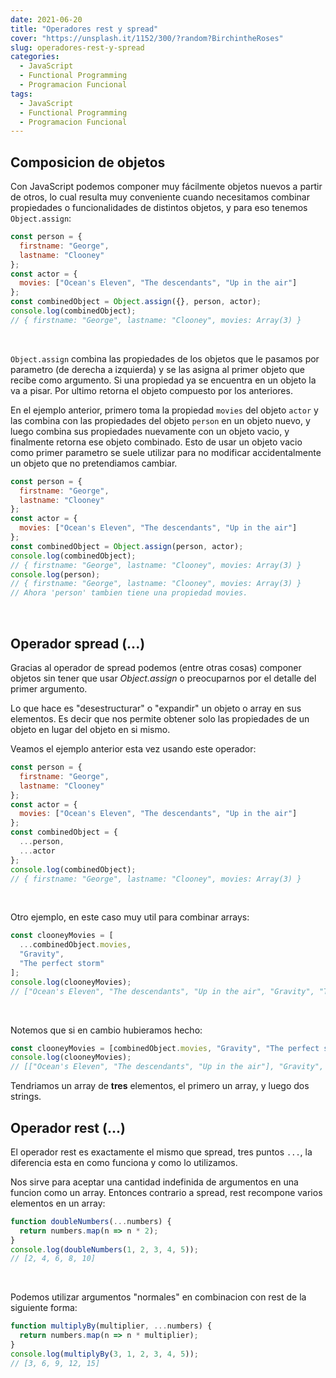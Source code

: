 ```yaml
---
date: 2021-06-20
title: "Operadores rest y spread"
cover: "https://unsplash.it/1152/300/?random?BirchintheRoses"
slug: operadores-rest-y-spread
categories:
  - JavaScript
  - Functional Programming
  - Programacion Funcional
tags:
  - JavaScript
  - Functional Programming
  - Programacion Funcional
---
```


## Composicion de objetos

Con JavaScript podemos componer muy fácilmente objetos nuevos a partir de otros, lo cual resulta muy conveniente cuando necesitamos combinar propiedades o funcionalidades de distintos objetos, y para eso tenemos `Object.assign`:

```js
const person = {
  firstname: "George",
  lastname: "Clooney"
};
const actor = {
  movies: ["Ocean's Eleven", "The descendants", "Up in the air"]
};
const combinedObject = Object.assign({}, person, actor);
console.log(combinedObject);
// { firstname: "George", lastname: "Clooney", movies: Array(3) }
```

<br/>

`Object.assign` combina las propiedades de los objetos que le pasamos por parametro (de derecha a izquierda) y se las asigna al primer objeto que recibe como argumento. Si una propiedad ya se encuentra en un objeto la va a pisar. Por ultimo retorna el objeto compuesto por los anteriores.

En el ejemplo anterior, primero toma la propiedad `movies` del objeto `actor` y las combina con las propiedades del objeto `person` en un objeto nuevo, y luego combina sus propiedades nuevamente con un objeto vacio, y finalmente retorna ese objeto combinado. Esto de usar un objeto vacio como primer parametro se suele utilizar para no modificar accidentalmente un objeto que no pretendiamos cambiar.

```js
const person = {
  firstname: "George",
  lastname: "Clooney"
};
const actor = {
  movies: ["Ocean's Eleven", "The descendants", "Up in the air"]
};
const combinedObject = Object.assign(person, actor);
console.log(combinedObject);
// { firstname: "George", lastname: "Clooney", movies: Array(3) }
console.log(person);
// { firstname: "George", lastname: "Clooney", movies: Array(3) }
// Ahora 'person' tambien tiene una propiedad movies.
```

<br/>

## Operador spread (...)

Gracias al operador de spread podemos (entre otras cosas) componer objetos sin tener que usar _Object.assign_ o preocuparnos por el detalle del primer argumento.

Lo que hace es "desestructurar" o "expandir" un objeto o array en sus elementos. Es decir que nos permite obtener solo las propiedades de un objeto en lugar del objeto en si mismo.

Veamos el ejemplo anterior esta vez usando este operador:

```js
const person = {
  firstname: "George",
  lastname: "Clooney"
};
const actor = {
  movies: ["Ocean's Eleven", "The descendants", "Up in the air"]
};
const combinedObject = {
  ...person,
  ...actor
};
console.log(combinedObject);
// { firstname: "George", lastname: "Clooney", movies: Array(3) }
```

<br/>

Otro ejemplo, en este caso muy util para combinar arrays:

```js
const clooneyMovies = [
  ...combinedObject.movies,
  "Gravity",
  "The perfect storm"
];
console.log(clooneyMovies);
// ["Ocean's Eleven", "The descendants", "Up in the air", "Gravity", "The perfect storm"]
```

<br/>

Notemos que si en cambio hubieramos hecho:

```js
const clooneyMovies = [combinedObject.movies, "Gravity", "The perfect storm"];
console.log(clooneyMovies);
// [["Ocean's Eleven", "The descendants", "Up in the air"], "Gravity", "The perfect storm"]
```

Tendriamos un array de **tres** elementos, el primero un array, y luego dos strings.

## Operador rest (...)

El operador rest es exactamente el mismo que spread, tres puntos `...`, la diferencia esta en como funciona y como lo utilizamos.

Nos sirve para aceptar una cantidad indefinida de argumentos en una funcion como un array. Entonces contrario a spread, rest recompone varios elementos en un array:

```js
function doubleNumbers(...numbers) {
  return numbers.map(n => n * 2);
}
console.log(doubleNumbers(1, 2, 3, 4, 5));
// [2, 4, 6, 8, 10]
```

<br/>

Podemos utilizar argumentos "normales" en combinacion con rest de la siguiente forma:

```js
function multiplyBy(multiplier, ...numbers) {
  return numbers.map(n => n * multiplier);
}
console.log(multiplyBy(3, 1, 2, 3, 4, 5));
// [3, 6, 9, 12, 15]
```
